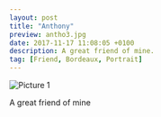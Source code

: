 ```yaml
---
layout: post
title: "Anthony"
preview: antho3.jpg
date: 2017-11-17 11:08:05 +0100
description: A great friend of mine.
tag: [Friend, Bordeaux, Portrait]
---
```


![Picture 1](/assets/images/antho3.jpg)

A great friend of mine
